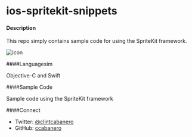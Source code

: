 ios-spritekit-snippets
======================

#### Description

This repo simply contains sample code for using the SpriteKit framework.

![icon](imgs/srpitekit-icon.png)

####Languagesim

Objective-C and Swift

####Sample Code

Sample code using the SpriteKit framework

####Connect
* Twitter: [@clintcabanero](http://twitter.com/clintcabanero)
* GitHub: [ccabanero](http:///github.com/ccabanero)